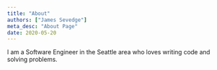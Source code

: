 ```yaml
---
title: "About"
authors: ["James Sevedge"]
meta_desc: "About Page"
date: 2020-05-20
---
```


I am a Software Engineer in the Seattle area who loves writing code and solving problems.